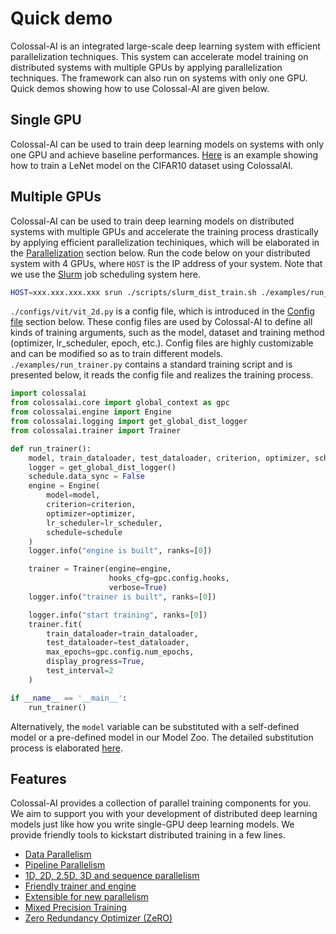 # Quick demo

Colossal-AI is an integrated large-scale deep learning system with efficient parallelization techniques. This system 
can accelerate model training on distributed systems with multiple GPUs by applying parallelization techniques. The
framework can also run on systems with only one GPU. Quick demos showing how to use Colossal-AI are given below.

## Single GPU

Colossal-AI can be used to train deep learning models on systems with only one GPU and achieve baseline
performances. [Here](https://colab.research.google.com/drive/1fJnqqFzPuzZ_kn1lwCpG2nh3l2ths0KE?usp=sharing#scrollTo=cQ_y7lBG09LS)
is an example showing how to train a LeNet model on the CIFAR10 dataset using ColossalAI.

## Multiple GPUs

Colossal-AI can be used to train deep learning models on distributed systems with multiple GPUs and accelerate the
training process drastically by applying efficient parallelization techiniques, which will be elaborated in
the [Parallelization](parallelization.md) section below. Run the code below on your distributed system with 4 GPUs,
where `HOST` is the IP address of your system. Note that we use
the [Slurm](https://slurm.schedmd.com/documentation.html) job scheduling system here.

```bash
HOST=xxx.xxx.xxx.xxx srun ./scripts/slurm_dist_train.sh ./examples/run_trainer.py ./configs/vit/vit_2d.py
```

`./configs/vit/vit_2d.py` is a config file, which is introduced in the [Config file](config.md) section below. These
config files are used by Colossal-AI to define all kinds of training arguments, such as the model, dataset and training
method (optimizer, lr_scheduler, epoch, etc.). Config files are highly customizable and can be modified so as to train
different models.
`./examples/run_trainer.py` contains a standard training script and is presented below, it reads the config file and
realizes the training process.

```python
import colossalai
from colossalai.core import global_context as gpc
from colossalai.engine import Engine
from colossalai.logging import get_global_dist_logger
from colossalai.trainer import Trainer

def run_trainer():
    model, train_dataloader, test_dataloader, criterion, optimizer, schedule, lr_scheduler = colossalai.initialize()
    logger = get_global_dist_logger()
    schedule.data_sync = False
    engine = Engine(
        model=model,
        criterion=criterion,
        optimizer=optimizer,
        lr_scheduler=lr_scheduler,
        schedule=schedule
    )
    logger.info("engine is built", ranks=[0])

    trainer = Trainer(engine=engine,
                      hooks_cfg=gpc.config.hooks,
                      verbose=True)
    logger.info("trainer is built", ranks=[0])

    logger.info("start training", ranks=[0])
    trainer.fit(
        train_dataloader=train_dataloader,
        test_dataloader=test_dataloader,
        max_epochs=gpc.config.num_epochs,
        display_progress=True,
        test_interval=2
    )

if __name__ == '__main__':
    run_trainer()
```

Alternatively, the `model` variable can be substituted with a self-defined model or a pre-defined model in our Model
Zoo. The detailed substitution process is elaborated [here](model.md).

## Features

Colossal-AI provides a collection of parallel training components for you. We aim to support you with your development of
distributed deep learning models just like how you write single-GPU deep learning models. We provide friendly tools to
kickstart distributed training in a few lines.

- [Data Parallelism](parallelization.md)
- [Pipeline Parallelism](parallelization.md)
- [1D, 2D, 2.5D, 3D and sequence parallelism](parallelization.md)
- [Friendly trainer and engine](trainer_engine.md)
- [Extensible for new parallelism](add_your_parallel.md)
- [Mixed Precision Training](amp.md)
- [Zero Redundancy Optimizer (ZeRO)](zero.md)
